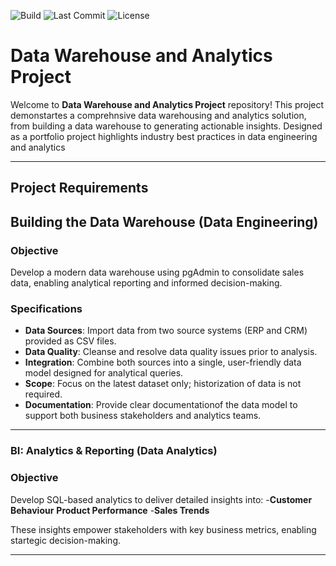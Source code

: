 ![Build](https://github.com/yourusername/yourrepo/actions/workflows/main.yml/badge.svg)
![Last Commit](https://img.shields.io/github/last-commit/nirajpatil02/sql-data-warehouse-project)
![License](https://img.shields.io/github/license/nirajpatil02/sql-data-warehouse-project)


# Data Warehouse and Analytics Project

Welcome to **Data Warehouse and Analytics Project** repository!
This project demonstartes a comprehnsive data warehousing and analytics solution, from building a data warehouse to generating actionable insights. Designed as a portfolio project highlights industry best practices in data engineering and analytics

---

## Project Requirements

## Building the Data Warehouse (Data Engineering)

### Objective
Develop a modern data warehouse using pgAdmin to consolidate sales data, enabling analytical reporting and informed decision-making.

### Specifications
- **Data Sources**: Import data from two source systems (ERP and CRM) provided as CSV files.
- **Data Quality**: Cleanse and resolve data quality issues prior to analysis.
- **Integration**: Combine both sources into a single, user-friendly data model designed for analytical queries.
- **Scope**: Focus on the latest dataset only; historization of data is not required.
- **Documentation**: Provide clear documentationof the data model to support both business stakeholders and analytics teams.

---

### BI: Analytics & Reporting (Data Analytics)

### Objective
Develop SQL-based analytics to deliver detailed insights into:
-**Customer Behaviour**
**Product Performance**
-**Sales Trends**

These insights empower stakeholders with key business metrics, enabling startegic decision-making.

---


